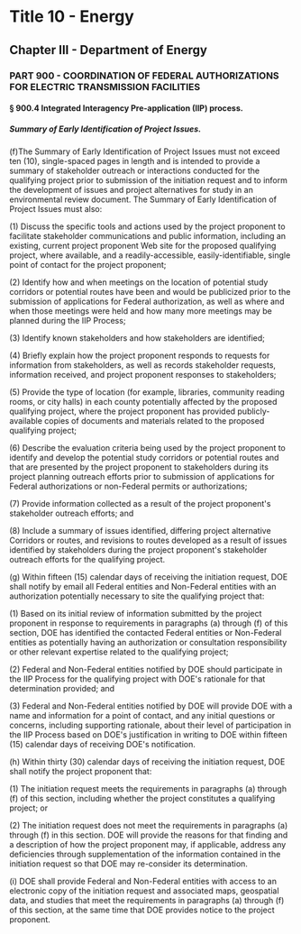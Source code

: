 
# Title 10 - Energy
## Chapter III - Department of Energy
### PART 900 - COORDINATION OF FEDERAL AUTHORIZATIONS FOR ELECTRIC TRANSMISSION FACILITIES
#### § 900.4 Integrated Interagency Pre-application (IIP) process.
##### Summary of Early Identification of Project Issues.

(f)The Summary of Early Identification of Project Issues must not exceed ten (10), single-spaced pages in length and is intended to provide a summary of stakeholder outreach or interactions conducted for the qualifying project prior to submission of the initiation request and to inform the development of issues and project alternatives for study in an environmental review document. The Summary of Early Identification of Project Issues must also:

(1) Discuss the specific tools and actions used by the project proponent to facilitate stakeholder communications and public information, including an existing, current project proponent Web site for the proposed qualifying project, where available, and a readily-accessible, easily-identifiable, single point of contact for the project proponent;

(2) Identify how and when meetings on the location of potential study corridors or potential routes have been and would be publicized prior to the submission of applications for Federal authorization, as well as where and when those meetings were held and how many more meetings may be planned during the IIP Process;

(3) Identify known stakeholders and how stakeholders are identified;

(4) Briefly explain how the project proponent responds to requests for information from stakeholders, as well as records stakeholder requests, information received, and project proponent responses to stakeholders;

(5) Provide the type of location (for example, libraries, community reading rooms, or city halls) in each county potentially affected by the proposed qualifying project, where the project proponent has provided publicly-available copies of documents and materials related to the proposed qualifying project;

(6) Describe the evaluation criteria being used by the project proponent to identify and develop the potential study corridors or potential routes and that are presented by the project proponent to stakeholders during its project planning outreach efforts prior to submission of applications for Federal authorizations or non-Federal permits or authorizations;

(7) Provide information collected as a result of the project proponent's stakeholder outreach efforts; and

(8) Include a summary of issues identified, differing project alternative Corridors or routes, and revisions to routes developed as a result of issues identified by stakeholders during the project proponent's stakeholder outreach efforts for the qualifying project.

(g) Within fifteen (15) calendar days of receiving the initiation request, DOE shall notify by email all Federal entities and Non-Federal entities with an authorization potentially necessary to site the qualifying project that:

(1) Based on its initial review of information submitted by the project proponent in response to requirements in paragraphs (a) through (f) of this section, DOE has identified the contacted Federal entities or Non-Federal entities as potentially having an authorization or consultation responsibility or other relevant expertise related to the qualifying project;

(2) Federal and Non-Federal entities notified by DOE should participate in the IIP Process for the qualifying project with DOE's rationale for that determination provided; and

(3) Federal and Non-Federal entities notified by DOE will provide DOE with a name and information for a point of contact, and any initial questions or concerns, including supporting rationale, about their level of participation in the IIP Process based on DOE's justification in writing to DOE within fifteen (15) calendar days of receiving DOE's notification.

(h) Within thirty (30) calendar days of receiving the initiation request, DOE shall notify the project proponent that:

(1) The initiation request meets the requirements in paragraphs (a) through (f) of this section, including whether the project constitutes a qualifying project; or

(2) The initiation request does not meet the requirements in paragraphs (a) through (f) in this section. DOE will provide the reasons for that finding and a description of how the project proponent may, if applicable, address any deficiencies through supplementation of the information contained in the initiation request so that DOE may re-consider its determination.

(i) DOE shall provide Federal and Non-Federal entities with access to an electronic copy of the initiation request and associated maps, geospatial data, and studies that meet the requirements in paragraphs (a) through (f) of this section, at the same time that DOE provides notice to the project proponent.
